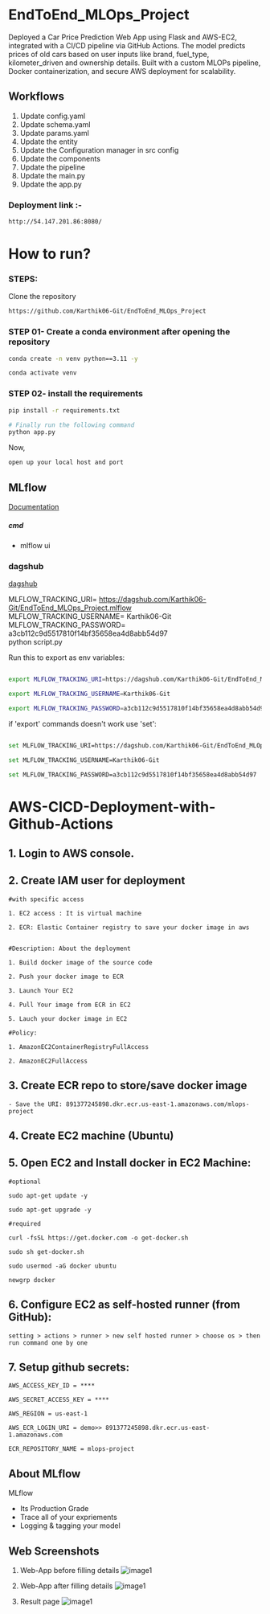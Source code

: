 # EndToEnd_MLOps_Project

Deployed a Car Price Prediction Web App using Flask and AWS-EC2, integrated with a CI/CD pipeline via GitHub Actions.
The model predicts prices of old cars based on user inputs like brand, fuel_type, kilometer_driven and ownership details.
Built with a custom MLOPs pipeline, Docker containerization, and secure AWS deployment for scalability.


## Workflows

1. Update config.yaml
2. Update schema.yaml
3. Update params.yaml
4. Update the entity
5. Update the Configuration manager in src config
6. Update the components
7. Update the pipeline
8. Update the main.py
9. Update the app.py



### Deployment link :-

```bash
http://54.147.201.86:8080/
```




# How to run?
### STEPS:

Clone the repository

```bash
https://github.com/Karthik06-Git/EndToEnd_MLOps_Project
```
### STEP 01- Create a conda environment after opening the repository

```bash
conda create -n venv python==3.11 -y
```

```bash
conda activate venv
```


### STEP 02- install the requirements
```bash
pip install -r requirements.txt
```


```bash
# Finally run the following command
python app.py
```

Now,
```bash
open up your local host and port
```



## MLflow

[Documentation](https://mlflow.org/docs/latest/index.html)


##### cmd
- mlflow ui

### dagshub
[dagshub](https://dagshub.com/)


MLFLOW_TRACKING_URI= https://dagshub.com/Karthik06-Git/EndToEnd_MLOps_Project.mlflow \
MLFLOW_TRACKING_USERNAME= Karthik06-Git  \
MLFLOW_TRACKING_PASSWORD= a3cb112c9d5517810f14bf35658ea4d8abb54d97 \
python script.py

Run this to export as env variables:

```bash

export MLFLOW_TRACKING_URI=https://dagshub.com/Karthik06-Git/EndToEnd_MLOps_Project.mlflow

export MLFLOW_TRACKING_USERNAME=Karthik06-Git

export MLFLOW_TRACKING_PASSWORD=a3cb112c9d5517810f14bf35658ea4d8abb54d97

```

if 'export' commands doesn't work use 'set':

```bash

set MLFLOW_TRACKING_URI=https://dagshub.com/Karthik06-Git/EndToEnd_MLOps_Project.mlflow

set MLFLOW_TRACKING_USERNAME=Karthik06-Git

set MLFLOW_TRACKING_PASSWORD=a3cb112c9d5517810f14bf35658ea4d8abb54d97

```




# AWS-CICD-Deployment-with-Github-Actions

## 1. Login to AWS console.

## 2. Create IAM user for deployment

	#with specific access

	1. EC2 access : It is virtual machine

	2. ECR: Elastic Container registry to save your docker image in aws


	#Description: About the deployment

	1. Build docker image of the source code

	2. Push your docker image to ECR

	3. Launch Your EC2 

	4. Pull Your image from ECR in EC2

	5. Lauch your docker image in EC2

	#Policy:

	1. AmazonEC2ContainerRegistryFullAccess

	2. AmazonEC2FullAccess

	
## 3. Create ECR repo to store/save docker image
    - Save the URI: 891377245898.dkr.ecr.us-east-1.amazonaws.com/mlops-project

	
## 4. Create EC2 machine (Ubuntu) 

## 5. Open EC2 and Install docker in EC2 Machine:
	
	
	#optional

	sudo apt-get update -y

	sudo apt-get upgrade -y
	
	#required

	curl -fsSL https://get.docker.com -o get-docker.sh

	sudo sh get-docker.sh

	sudo usermod -aG docker ubuntu

	newgrp docker
	
## 6. Configure EC2 as self-hosted runner (from GitHub):
    setting > actions > runner > new self hosted runner > choose os > then run command one by one


## 7. Setup github secrets:

    AWS_ACCESS_KEY_ID = ****

    AWS_SECRET_ACCESS_KEY = ****

    AWS_REGION = us-east-1

    AWS_ECR_LOGIN_URI = demo>> 891377245898.dkr.ecr.us-east-1.amazonaws.com

    ECR_REPOSITORY_NAME = mlops-project






## About MLflow 
MLflow

 - Its Production Grade
 - Trace all of your expriements
 - Logging & tagging your model




## Web Screenshots

1) Web-App before filling details
![image1](https://github.com/Karthik06-Git/EndToEnd_MLOps_Project/blob/main/web_screenshots/image-01.png)

2) Web-App after filling details 
![image1](https://github.com/Karthik06-Git/EndToEnd_MLOps_Project/blob/main/web_screenshots/image-02.png)

3) Result page 
![image1](https://github.com/Karthik06-Git/EndToEnd_MLOps_Project/blob/main/web_screenshots/image-03.png)